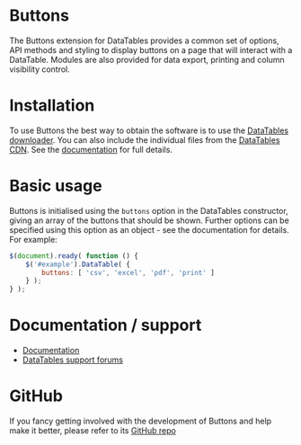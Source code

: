 # Buttons

The Buttons extension for DataTables provides a common set of options, API methods and styling to display buttons on a
page that will interact with a DataTable. Modules are also provided for data export, printing and column visibility
control.

# Installation

To use Buttons the best way to obtain the software is to use the [DataTables downloader](//datatables.net/download). You
can also include the individual files from the [DataTables CDN](//cdn.datatables.net). See
the [documentation](http://datatables.net/extensions/buttons/) for full details.

# Basic usage

Buttons is initialised using the `buttons` option in the DataTables constructor, giving an array of the buttons that
should be shown. Further options can be specified using this option as an object - see the documentation for details.
For example:

```js
$(document).ready( function () {
    $('#example').DataTable( {
    	buttons: [ 'csv', 'excel', 'pdf', 'print' ]
    } );
} );
```

# Documentation / support

* [Documentation](https://datatables.net/extensions/buttons/)
* [DataTables support forums](http://datatables.net/forums)

# GitHub

If you fancy getting involved with the development of Buttons and help make it better, please refer to
its [GitHub repo](https://github.com/DataTables/Buttons)

